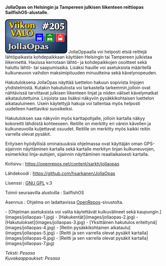 <!--
Title: 4x49 JollaOpas - Viikon VALO #205
Date: 2014/11/30
Pageimage: valo205-jollaopas.png
Tags: SailfishOS,Kartta,Matkustaminen
-->

**JollaOpas on Helsingin ja Tampereen julkisen liikenteen reittiopas
SailfishOS-alustalle.**

![](images/valo205-jollaopas.png "fig:valo205-jollaopas.png") JollaOppaalla voi
helposti etsiä reittejä lähtöpaikasta kohdepaikkaan käyttäen Helsingin
tai Tampereen julkistaa liikennettä. Hauissa kerrotaan lähtö- ja
kohdepaikkojen osoitteet sekä haluttu lähtö- tai saapumisaika. Lisäksi
hauille voi asetuksista määritellä kulkuneuvon vaihdon maksimipituuden
minuutteina sekä kävelynopeuden.

Hakutuloksena JollaOpas näyttää luettelon hakuun sopivista linjojen
yhdistelmistä. Kutakin hakutulosta voi tarkastella tarkemmin,jolloin
ovat nähtävissä tarvittavat julkisen liikenteen linjat ja niiden väliset
kävelymatkat aikataulutettuina. Linjoista saa lisäksi näkyviin
pysäkkikohtaisen luettelon aikatauluineen. Usein käytettyjä hakuja voi
tallentaa myös helposti uudelleen haettaviksi suosikeiksi.

Hakutuloksen saa näkyviin myös karttapohjalle, jolloin kartalla näkyy
kokoreitti lähdöstä kohteeseen. Reitille on merkitty eri värein kävellen
ja kulkuneuvolla kuljettavat osuudet. Reitille on merkitty myös kaikki
reitin varrella olevat pysäkit.

Erityisen hyödyllisiä ominaisuuksia ohjelmassa ovat käyttäjän oman
GPS-sijainnin näyttäminen kartalla sekä kartalle merkityn linjan
kulkuneuvojen, esimerkiksi linja-autojen, sijainnin näyttäminen
reaaliaikaisesti kartalla.

Kotisivu
:   <https://openrepos.net/content/sarkh/jollaopas>

Lähdekoodi
:   <https://github.com/hsarkanen/JollaOpas>

Lisenssi
:   [GNU GPL](GNU_GPL) v.3

Toimii seuraavilla alustoilla
:   SailfishOS

Asennus
:   Ohjelma on ladattavissa
    [OpenRepos](https://openrepos.net/content/sarkh/jollaopas)-sivustolta.

<div class="psgallery" markdown="1">
-   [Ohjelman asetuksista voi valita käytettävät kulkuvälineet sekä
    kaupungin.](images/jollaopas-1.jpg)
-   [Hakukentät](images/jollaopas-2.jpg)
-   [Hakutulokset](images/jollaopas-3.jpg)
-   [Yksittäinen hakutulos eriteltynä](images/jollaopas-4.jpg)
-   [Reitin pysäkkikohtainen aikataulu](images/jollaopas-5.jpg)
-   [Reitti ja sen varrella olevat pysäkit
    kartalla](images/jollaopas-6.jpg)
-   [Reitti ja sen varrella olevat pysäkit
    kartalla](images/jollaopas-7.jpg)
</div>

*Teksti: Pesasa* <br />
*Kuvakaappaukset: Pesasa*

